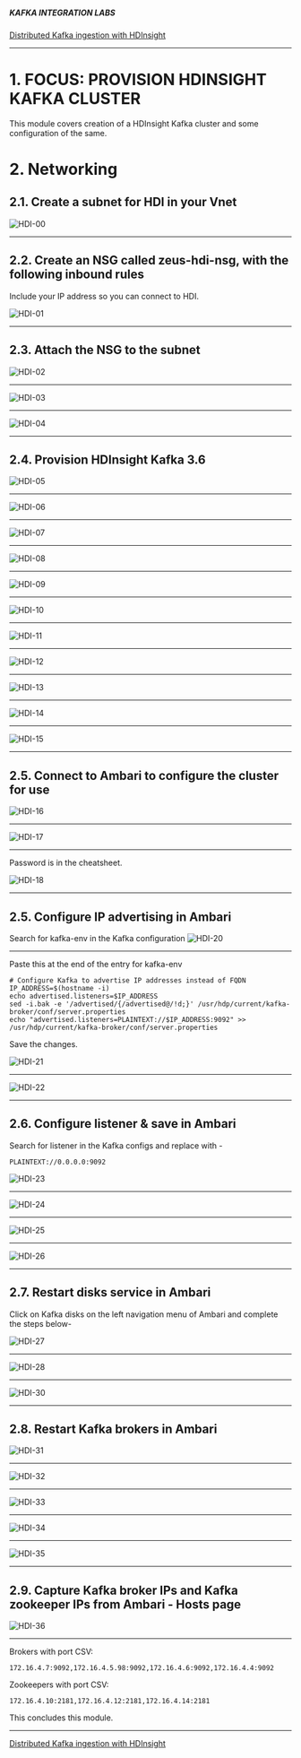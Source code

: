 ##### KAFKA INTEGRATION LABS

[Distributed Kafka ingestion with HDInsight](README.md)
<hr>


# 1. FOCUS: PROVISION HDINSIGHT KAFKA CLUSTER
This module covers creation of a HDInsight Kafka cluster and some configuration of the same.

# 2. Networking

## 2.1. Create a subnet for HDI in your Vnet

![HDI-00](../images/HDI-00.png)
<br><hr>

## 2.2. Create an NSG called zeus-hdi-nsg, with the following inbound rules

Include your IP address so you can connect to HDI.

![HDI-01](../images/HDI-01.png)
<br><hr>

## 2.3. Attach the NSG to the subnet

![HDI-02](../images/HDI-02.png)
<br><hr>

![HDI-03](../images/HDI-03.png)
<br><hr>

![HDI-04](../images/HDI-04.png)
<br><hr>

## 2.4. Provision HDInsight Kafka 3.6

![HDI-05](../images/HDI-05.png)
<br><hr>

![HDI-06](../images/HDI-06.png)
<br><hr>

![HDI-07](../images/HDI-07.png)
<br><hr>

![HDI-08](../images/HDI-08.png)
<br><hr>

![HDI-09](../images/HDI-09.png)
<br><hr>

![HDI-10](../images/HDI-10.png)
<br><hr>

![HDI-11](../images/HDI-11.png)
<br><hr>

![HDI-12](../images/HDI-12.png)
<br><hr>

![HDI-13](../images/HDI-13.png)
<br><hr>

![HDI-14](../images/HDI-14.png)
<br><hr>

![HDI-15](../images/HDI-15.png)
<br><hr>

## 2.5. Connect to Ambari to configure the cluster for use

![HDI-16](../images/HDI-16.png)
<br><hr>

![HDI-17](../images/HDI-17.png)
<br><hr>

Password is in the cheatsheet.


![HDI-18](../images/HDI-18.png)
<br><hr>

## 2.5. Configure IP advertising in Ambari

Search for kafka-env in the Kafka configuration
![HDI-20](../images/HDI-20.png)
<br><hr>

Paste this at the end of the entry for kafka-env
```
# Configure Kafka to advertise IP addresses instead of FQDN
IP_ADDRESS=$(hostname -i)
echo advertised.listeners=$IP_ADDRESS
sed -i.bak -e '/advertised/{/advertised@/!d;}' /usr/hdp/current/kafka-broker/conf/server.properties
echo "advertised.listeners=PLAINTEXT://$IP_ADDRESS:9092" >> /usr/hdp/current/kafka-broker/conf/server.properties
```

Save the changes.

![HDI-21](../images/HDI-21.png)
<br><hr>

![HDI-22](../images/HDI-22.png)
<br><hr>

## 2.6. Configure listener & save  in Ambari

Search for listener in the Kafka configs and replace with -
```
PLAINTEXT://0.0.0.0:9092
```

![HDI-23](../images/HDI-23.png)
<br><hr>

![HDI-24](../images/HDI-24.png)
<br><hr>

![HDI-25](../images/HDI-25.png)
<br><hr>

![HDI-26](../images/HDI-26.png)
<br><hr>

## 2.7. Restart disks service in Ambari

Click on Kafka disks on the left navigation menu of Ambari and complete the steps below-

![HDI-27](../images/HDI-27.png)
<br><hr>

![HDI-28](../images/HDI-28.png)
<br><hr>

![HDI-30](../images/HDI-30.png)
<br><hr>

## 2.8. Restart Kafka brokers in Ambari

![HDI-31](../images/HDI-31.png)
<br><hr>

![HDI-32](../images/HDI-32.png)
<br><hr>

![HDI-33](../images/HDI-33.png)
<br><hr>

![HDI-34](../images/HDI-34.png)
<br><hr>

![HDI-35](../images/HDI-35.png)
<br><hr>

## 2.9. Capture Kafka broker IPs and Kafka zookeeper IPs from Ambari - Hosts page

![HDI-36](../images/HDI-36.png)
<br><hr>

Brokers with port CSV:
```
172.16.4.7:9092,172.16.4.5.98:9092,172.16.4.6:9092,172.16.4.4:9092
```

Zookeepers with port CSV:
```
172.16.4.10:2181,172.16.4.12:2181,172.16.4.14:2181
```


This concludes this module.<br>


<hr>

[Distributed Kafka ingestion with HDInsight](README.md)
